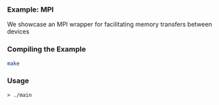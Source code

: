 ### Example: MPI

We showcase an MPI wrapper for facilitating memory transfers between devices

### Compiling the Example

```bash
make
```

### Usage

```
> ./main
```
